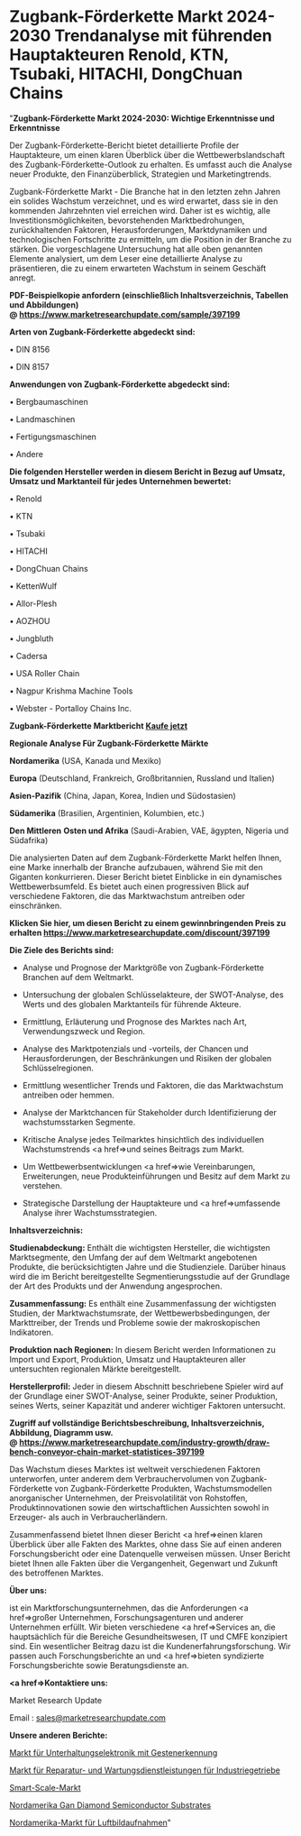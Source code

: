# Zugbank-Förderkette Markt 2024-2030 Trendanalyse mit führenden Hauptakteuren Renold, KTN, Tsubaki, HITACHI, DongChuan Chains

"<strong>Zugbank-Förderkette Markt 2024-2030: Wichtige Erkenntnisse und Erkenntnisse</strong>

Der Zugbank-Förderkette-Bericht bietet detaillierte Profile der Hauptakteure, um einen klaren Überblick über die Wettbewerbslandschaft des Zugbank-Förderkette-Outlook zu erhalten. Es umfasst auch die Analyse neuer Produkte, den Finanzüberblick, Strategien und Marketingtrends.

Zugbank-Förderkette Markt - Die Branche hat in den letzten zehn Jahren ein solides Wachstum verzeichnet, und es wird erwartet, dass sie in den kommenden Jahrzehnten viel erreichen wird. Daher ist es wichtig, alle Investitionsmöglichkeiten, bevorstehenden Marktbedrohungen, zurückhaltenden Faktoren, Herausforderungen, Marktdynamiken und technologischen Fortschritte zu ermitteln, um die Position in der Branche zu stärken. Die vorgeschlagene Untersuchung hat alle oben genannten Elemente analysiert, um dem Leser eine detaillierte Analyse zu präsentieren, die zu einem erwarteten Wachstum in seinem Geschäft anregt.

<strong><b>PDF-Beispielkopie anfordern (einschließlich Inhaltsverzeichnis, Tabellen und Abbildungen) @ </b></strong><strong><a href=https://www.marketresearchupdate.com/sample/397199><strong>https://www.marketresearchupdate.com/sample/397199</u></a></strong></strong>

<strong>Arten von Zugbank-Förderkette abgedeckt sind:</strong>

• DIN 8156

• DIN 8157

<strong>Anwendungen von Zugbank-Förderkette abgedeckt sind:</strong>

• Bergbaumaschinen

• Landmaschinen

• Fertigungsmaschinen

• Andere

<strong>Die folgenden Hersteller werden in diesem Bericht in Bezug auf Umsatz, Umsatz und Marktanteil für jedes Unternehmen bewertet:</strong>

• Renold

• KTN

• Tsubaki

• HITACHI

• DongChuan Chains

• KettenWulf

• Allor-Plesh

• AOZHOU

• Jungbluth

• Cadersa

• USA Roller Chain

• Nagpur Krishma Machine Tools

• Webster - Portalloy Chains Inc.

<strong>Zugbank-Förderkette Marktbericht <a href=https://www.marketresearchupdate.com/buynow/397199>Kaufe jetzt</a></strong>

<strong>Regionale Analyse Für Zugbank-Förderkette Märkte</strong>

<strong>Nordamerika</strong> (USA, Kanada und Mexiko)

<strong>Europa</strong> (Deutschland, Frankreich, Großbritannien, Russland und Italien)

<strong>Asien-Pazifik</strong> (China, Japan, Korea, Indien und Südostasien)

<strong>Südamerika</strong> (Brasilien, Argentinien, Kolumbien, etc.)

<strong>Den Mittleren</strong> <strong>Osten und Afrika</strong> (Saudi-Arabien, VAE, ägypten, Nigeria und Südafrika)

Die analysierten Daten auf dem Zugbank-Förderkette Markt helfen Ihnen, eine Marke innerhalb der Branche aufzubauen, während Sie mit den Giganten konkurrieren. Dieser Bericht bietet Einblicke in ein dynamisches Wettbewerbsumfeld. Es bietet auch einen progressiven Blick auf verschiedene Faktoren, die das Marktwachstum antreiben oder einschränken.

<strong>Klicken Sie hier, um diesen Bericht zu einem gewinnbringenden Preis zu erhalten
</strong><strong><a href=https://www.marketresearchupdate.com/discount/397199>https://www.marketresearchupdate.com/discount/397199</b></u></strong></a>

<strong>Die Ziele des Berichts sind:</strong>

- Analyse und Prognose der Marktgröße von Zugbank-Förderkette Branchen auf dem Weltmarkt.

- Untersuchung der globalen Schlüsselakteure, der SWOT-Analyse, des Werts und des globalen Marktanteils für führende Akteure.

- Ermittlung, Erläuterung und Prognose des Marktes nach Art, Verwendungszweck und Region.

- Analyse des Marktpotenzials und -vorteils, der Chancen und Herausforderungen, der Beschränkungen und Risiken der globalen Schlüsselregionen.

- Ermittlung wesentlicher Trends und Faktoren, die das Marktwachstum antreiben oder hemmen.

- Analyse der Marktchancen für Stakeholder durch Identifizierung der wachstumsstarken Segmente.

- Kritische Analyse jedes Teilmarktes hinsichtlich des individuellen Wachstumstrends <a href=>und</a> seines Beitrags zum Markt.

- Um Wettbewerbsentwicklungen <a href=>wie</a> Vereinbarungen, Erweiterungen, neue Produkteinführungen und Besitz auf dem Markt zu verstehen.

- Strategische Darstellung der Hauptakteure und <a href=>umfas</a>sende Analyse ihrer Wachstumsstrategien.

<strong>Inhaltsverzeichnis:</strong>

<strong>Studienabdeckung:</strong> Enthält die wichtigsten Hersteller, die wichtigsten Marktsegmente, den Umfang der auf dem Weltmarkt angebotenen Produkte, die berücksichtigten Jahre und die Studienziele. Darüber hinaus wird die im Bericht bereitgestellte Segmentierungsstudie auf der Grundlage der Art des Produkts und der Anwendung angesprochen.

<strong>Zusammenfassung:</strong> Es enthält eine Zusammenfassung der wichtigsten Studien, der Marktwachstumsrate, der Wettbewerbsbedingungen, der Markttreiber, der Trends und Probleme sowie der makroskopischen Indikatoren.

<strong>Produktion nach Regionen:</strong> In diesem Bericht werden Informationen zu Import und Export, Produktion, Umsatz und Hauptakteuren aller untersuchten regionalen Märkte bereitgestellt.

<strong>Herstellerprofil:</strong> Jeder in diesem Abschnitt beschriebene Spieler wird auf der Grundlage einer SWOT-Analyse, seiner Produkte, seiner Produktion, seines Werts, seiner Kapazität und anderer wichtiger Faktoren untersucht.

<strong><b>Zugriff auf vollständige Berichtsbeschreibung, Inhaltsverzeichnis, Abbildung, Diagramm usw. @ </b></strong><strong><a href=https://www.marketresearchupdate.com/industry-growth/draw-bench-conveyor-chain-market-statistices-397199>https://www.marketresearchupdate.com/industry-growth/draw-bench-conveyor-chain-market-statistices-397199</a></strong>

Das Wachstum dieses Marktes ist weltweit verschiedenen Faktoren unterworfen, unter anderem dem Verbrauchervolumen von Zugbank-Förderkette von Zugbank-Förderkette Produkten, Wachstumsmodellen anorganischer Unternehmen, der Preisvolatilität von Rohstoffen, Produktinnovationen sowie den wirtschaftlichen Aussichten sowohl in Erzeuger- als auch in Verbraucherländern.

Zusammenfassend bietet Ihnen dieser Bericht <a href=>einen</a> klaren Überblick über alle Fakten des Marktes, ohne dass Sie auf einen anderen Forschungsbericht oder eine Datenquelle verweisen müssen. Unser Bericht bietet Ihnen alle Fakten über die Vergangenheit, Gegenwart und Zukunft des betroffenen Marktes.

<strong>Über uns:</strong>

 ist ein Marktforschungsunternehmen, das die Anforderungen <a href=>großer</a> Unternehmen, Forschungsagenturen und anderer Unternehmen erfüllt. Wir bieten verschiedene <a href=>Services</a> an, die hauptsächlich für die Bereiche Gesundheitswesen, IT und CMFE konzipiert sind. Ein wesentlicher Beitrag dazu ist die Kundenerfahrungsforschung. Wir passen auch Forschungsberichte an und <a href=>bieten</a> syndizierte Forschungsberichte sowie Beratungsdienste an.

<strong><a href=>Kontaktiere uns:</a></strong>

Market Research Update

Email : sales@marketresearchupdate.com

<strong>Unsere anderen Berichte:</strong>

<a href=https://www.linkedin.com/pulse/gesture-recognition-consumer-electronics-market-witness>Markt für Unterhaltungselektronik mit Gestenerkennung</a>

<a href=https://www.linkedin.com/pulse/industrial-gearbox-repair-maintenance-services-market-1f>Markt für Reparatur- und Wartungsdienstleistungen für Industriegetriebe</a>

<a href=https://www.linkedin.com/pulse/smart-scale-market-size-emerging-trends-consumption>Smart-Scale-Markt</a>

<a href=https://www.linkedin.com/pulse/north-america-gan-diamond-semiconductor-substrates>Nordamerika Gan Diamond Semiconductor Substrates</a>

<a href=https://www.linkedin.com/pulse/north-america-aerial-imaging-market-2030-veytf/>Nordamerika-Markt für Luftbildaufnahmen</a>"
